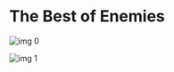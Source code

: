 # The Best of Enemies

![img 0](https://i.imgur.com/vCflPgy.jpg)

![img 1](https://i.imgur.com/wjk5DbS.png)

